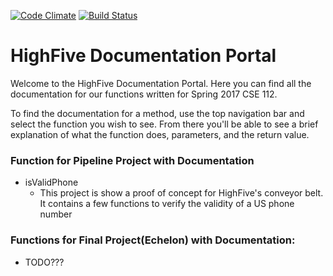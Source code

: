 [![Code Climate](https://codeclimate.com/repos/5924e95d804b6c0267000c85/badges/35a3d8d0d1a43d3416b3/gpa.svg)](https://codeclimate.com/repos/5924e95d804b6c0267000c85/feed) [![Build Status](https://travis-ci.com/AyyJ/highfive.svg?token=x183DZanFuyrq2ohNMWt&branch=master)](https://travis-ci.com/AyyJ/highfive)
# HighFive Documentation Portal

Welcome to the HighFive Documentation Portal. Here you can find all the documentation for our functions written for Spring 2017 CSE 112.

To find the documentation for a method, use the top navigation bar and select the function you wish to see. From there you'll be able to see a brief explanation of what the function does, parameters, and the return value.

### Function for Pipeline Project with Documentation
  * isValidPhone
    * This project is show a proof of concept for HighFive's conveyor belt. It contains a few functions to verify the validity of a US phone number

### Functions for Final Project(Echelon) with Documentation:
  * TODO???
